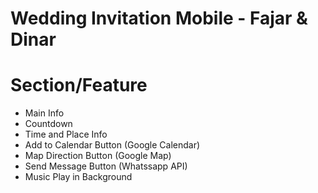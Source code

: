 # Wedding Invitation Mobile - Fajar & Dinar

# Section/Feature

- Main Info
- Countdown
- Time and Place Info
- Add to Calendar Button (Google Calendar)
- Map Direction Button (Google Map)
- Send Message Button (Whatssapp API)
- Music Play in Background
